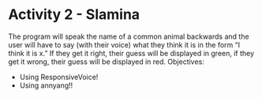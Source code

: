 # Activity 2 - Slamina

The program will speak the name of a common animal backwards and the user will have to say (with their voice) what they think it is in the form “I think it is x.” If they get it right, their guess will be displayed in green, if they get it wrong, their guess will be displayed in red.
Objectives:
- Using ResponsiveVoice!
- Using annyang!!
